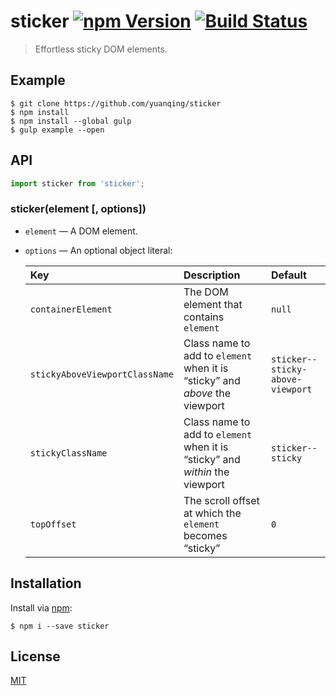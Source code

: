 # sticker [![npm Version](http://img.shields.io/npm/v/sticker.svg?style=flat)](https://www.npmjs.com/package/sticker) [![Build Status](https://img.shields.io/travis/yuanqing/sticker.svg?branch=master&style=flat)](https://travis-ci.org/yuanqing/sticker)

> Effortless sticky DOM elements.

## Example

```
$ git clone https://github.com/yuanqing/sticker
$ npm install
$ npm install --global gulp
$ gulp example --open
```

## API

```js
import sticker from 'sticker';
```

### sticker(element [, options])

- `element` &mdash; A DOM element.

- `options` &mdash; An optional object literal:

  Key | Description | Default
  :--|:--|:--
  `containerElement` | The DOM element that contains `element` | `null`
  `stickyAboveViewportClassName` | Class name to add to `element` when it is &ldquo;sticky&rdquo; and *above* the viewport | `sticker--sticky-above-viewport`
  `stickyClassName` | Class name to add to `element` when it is &ldquo;sticky&rdquo; and *within* the viewport | `sticker--sticky`
  `topOffset` | The scroll offset at which the `element` becomes &ldquo;sticky&rdquo; | `0`

## Installation

Install via [npm](https://npmjs.com):

```
$ npm i --save sticker
```

## License

[MIT](LICENSE.md)
